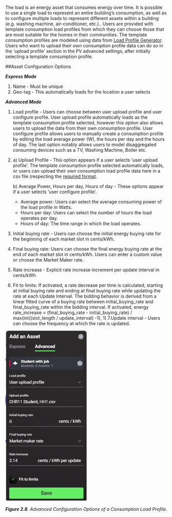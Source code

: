 The load is an energy asset that consumes energy over time. It is possible to use a single load to represent an entire building’s consumption, as well as to configure multiple loads to represent different assets within a building (e.g. washing machine, air-conditioner, etc.).. Users are provided with template consumption load profiles from which they can choose those that are most suitable for the homes in their communities. The template consumption profiles are modeled using data from [Load Profile Generator](https://www.loadprofilegenerator.de/). Users who want to upload their own consumption profile data can do so in the ‘upload profile’ section in the PV advanced settings, after initially selecting a template consumption profile.

##Asset Configuration Options

***Express Mode***

1. Name - Must be unique
2. Geo-tag - This automatically loads for the location a user selects

***Advanced Mode***

1. Load profile - Users can choose between user upload profile and user configure profile. User upload profile automatically loads as the template consumption profile selected, however this option also allows users to upload the data from their own consumption profile. User configure profile allows users to manually create a consumption profile by editing the load average power (W), the hours per day and the hours of day. The last option notably allows users to model disaggregated consuming devices such as a TV, Washing Machine, Boiler etc.
2. a) Upload Profile - This option appears if a user selects ‘user upload profile’. The template consumption profile selected automatically loads, or users can upload their own consumption load profile data here in a csv file (respecting the [required format](data-requirements.md).

   b) Average Power, Hours per day, Hours of day - These options appear if a user selects ‘user configure profile’.
      - Average power: Users can select the average consuming power of the load profile in Watts.
      - Hours per day: Users can select the  number of hours the load operates per day.
      - Hours of day: The time range in which the load operates.
3. Initial buying rate - Users can choose the initial energy buying rate for the beginning of each market slot in cents/kWh.
4. Final buying rate: Users can choose the final energy buying rate at the end of each market slot in cents/kWh. Users can enter a custom value or choose the Market Maker rate.
5. Rate increase - Explicit rate increase increment per update interval in cents/kWh
6. Fit to limits: If activated, a rate decrease per time is calculated, starting at initial buying rate and ending at final buying rate while updating the rate at each Update Interval. The bidding behavior is derived from a linear fitted curve of a buying rate between initial_buying_rate and final_buying_rate within the bidding interval. If activated, energy rate_increase = (final_buying_rate - initial_buying_rate) / max(int((slot_length / update_interval) -1), 1)
7.Update interval - Users can choose the frequency at which the rate is updated.

![alt_text](img/consumption-advanced.png)

***Figure 2.8***. *Advanced Configuration Options of a Consumption Load Profile.*
